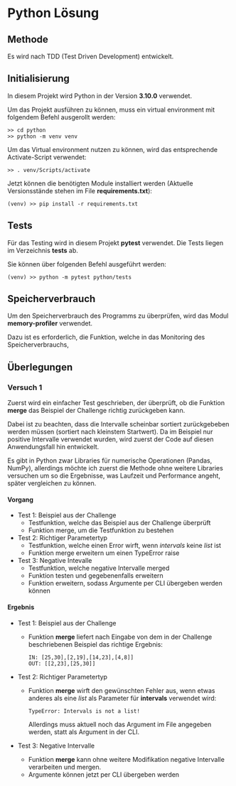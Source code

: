 # Python Lösung

## Methode

Es wird nach TDD (Test Driven Development) entwickelt.

## Initialisierung

In diesem Projekt wird Python in der Version **3.10.0** verwendet.

Um das Projekt ausführen zu können, muss ein virtual environment mit folgendem Befehl ausgerollt werden:

```
>> cd python
>> python -m venv venv
```

Um das Virtual environment nutzen zu können, wird das entsprechende Activate-Script verwendet:
```
>> . venv/Scripts/activate
```

Jetzt können die benötigten Module installiert werden (Aktuelle Versionsstände stehen im File **requirements.txt**):
```
(venv) >> pip install -r requirements.txt
```

## Tests

Für das Testing wird in diesem Projekt **pytest** verwendet. Die Tests liegen im Verzeichnis **tests** ab.

Sie können über folgenden Befehl ausgeführt werden:
```
(venv) >> python -m pytest python/tests
```

## Speicherverbrauch

Um den Speicherverbrauch des Programms zu überprüfen, wird das Modul **memory-profiler** verwendet.

Dazu ist es erforderlich, die Funktion, welche in das Monitoring des Speicherverbrauchs, 

## Überlegungen

### Versuch 1

Zuerst wird ein einfacher Test geschrieben, der überprüft, ob die Funktion **merge** das Beispiel der Challenge richtig zurückgeben kann.

Dabei ist zu beachten, dass die Intervalle scheinbar sortiert zurückgebeben werden müssen (sortiert nach kleinstem Startwert).
Da im Beispiel nur positive Intervalle verwendet wurden, wird zuerst der Code auf diesen Anwendungsfall hin entwickelt.

Es gibt in Python zwar Libraries für numerische Operationen (Pandas, NumPy), allerdings möchte ich zuerst die Methode ohne weitere Libraries versuchen um so die Ergebnisse, was Laufzeit und Performance angeht, später vergleichen zu können.

#### Vorgang

- Test 1: Beispiel aus der Challenge
    - Testfunktion, welche das Beispiel aus der Challenge überprüft
    - Funktion merge, um die Testfunktion zu bestehen
- Test 2: Richtiger Parametertyp
    - Testfunktion, welche einen Error wirft, wenn _intervals_ keine _list_ ist
    - Funktion merge erweitern um einen TypeError raise
- Test 3: Negative Intevalle
    - Testfunktion, welche negative Intervalle merged
    - Funktion testen und gegebenenfalls erweitern
    - Funktion erweitern, sodass Argumente per CLI übergeben werden können

#### Ergebnis 

- Test 1: Beispiel aus der Challenge
    - Funktion **merge** liefert nach Eingabe von dem in der Challenge beschriebenen Beispiel das richtige Ergebnis:

        ```
        IN: [25,30],[2,19],[14,23],[4,8]]
        OUT: [[2,23],[25,30]]
        ```
- Test 2: Richtiger Parametertyp
    - Funktion **merge** wirft den gewünschten Fehler aus, wenn etwas anderes als eine _list_ als Parameter für **intervals** verwendet wird:
        ```
        TypeError: Intervals is not a list!
        ```
        Allerdings muss aktuell noch das Argument im File angegeben werden, statt als Argument in der CLI.
        
- Test 3: Negative Intervalle
    - Funktion **merge** kann ohne weitere Modifikation negative Intervalle verarbeiten und mergen.
    - Argumente können jetzt per CLI übergeben werden